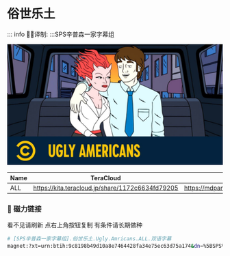 # 俗世乐土

::: info
✍🏻译制: 
:::SPS辛普森一家字幕组

![maxresdefault (9).jpg](maxresdefault_(9).jpg)

| Name | TeraCloud | MDpan |
| --- | --- | --- |
| ALL | https://kita.teracloud.jp/share/1172c6634fd79205 | https://mdpan.tk/%E4%BF%97%E4%B8%96%E4%B9%90%E5%9C%9F |

### 🧲 磁力链接

看不见请刷新 点右上角按钮复制 有条件请长期做种

```bash
# [SPS辛普森一家字幕组].俗世乐土.Ugly.Amricans.ALL.双语字幕
magnet:?xt=urn:btih:9c8198b49d10a8e7464428fa34e75ec63d75a174&dn=%5BSPS%E8%BE%9B%E6%99%AE%E6%A3%AE%E4%B8%80%E5%AE%B6%E5%AD%97%E5%B9%95%E7%BB%84%5D.%E4%BF%97%E4%B8%96%E4%B9%90%E5%9C%9F.Ugly.Amricans.ALL.%E5%8F%8C%E8%AF%AD%E5%AD%97%E5%B9%95&tr=http%3A%2F%2Falltorrents.net%3A80%2Fbt%2Fannounce.php&tr=http%3A%2F%2Fbluebird-hd.org%2Fannounce.php&tr=http%3A%2F%2Fwww.thetradersden.org%2Fforums%2Ftracker%2Fannounce.php&tr=http%3A%2F%2Ftracker.trancetraffic.com%3A80%2Fannounce.php&tr=http%3A%2F%2Firrenhaus.dyndns.dk%3A80%2Fannounce.php&tr=http%3A%2F%2F1337.abcvg.info%3A80%2Fannounce&tr=http%3A%2F%2Fbt.beatrice-raws.org%3A80%2Fannounce&tr=http%3A%2F%2Fwww.tribalmixes.com%3A80%2Fannounce.php&tr=http%3A%2F%2Fwww.wareztorrent.com%3A80%2Fannounce
```